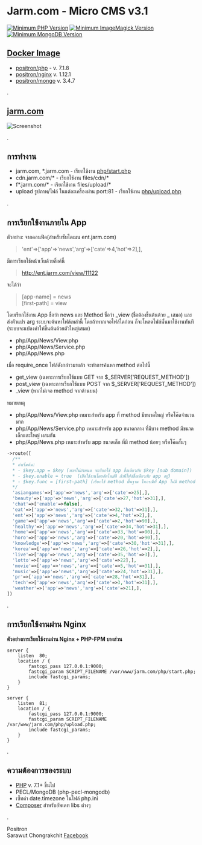 # Jarm.com - Micro CMS v3.1
[![Minimum PHP Version](https://img.shields.io/badge/PHP-%3E%3D%207.1-8892BF.svg)](https://php.net/) [![Minimum ImageMagick Version](https://img.shields.io/badge/ImageMagick-%3E%3D%206-428bca.svg)](http://imagemagick.org) [![Minimum MongoDB Version](https://img.shields.io/badge/MongoDB-%3E%3D%203.4-7fc857.svg)](https://www.mongodb.com)

## [Docker Image](https://hub.docker.com/r/positron)
- [positron/php](https://hub.docker.com/r/positron/php/) - v. 7.1.8  
- [positron/nginx](https://hub.docker.com/r/positron/nginx/)  v. 1.12.1
- [positron/mongo](https://hub.docker.com/r/positron/mongo/)  v. 3.4.7

.

## [jarm.com](https://jarm.com)

![Screenshot](https://github.com/positronth/jarm.com/raw/master/Screenshot.png)  

.

## การทำงาน  
- jarm.com, \*.jarm.com - เรียกใช้งาน [php/start.php](https://github.com/positronth/jarm.com/blob/master/php/start.php)
- cdn.jarm.com/\* - เรียกใช้งาน files/cdn/\*
- f\*.jarm.com/\* - เรียกใช้งาน files/upload/\*
- upload รูปภาพ/ไฟล์ ในแต่ละเครื่องผ่าน port:81 - เรียกใช้งาน [php/upload.php](https://github.com/positronth/jarm.com/blob/master/php/upload.php)  

.

## การเรียกใช้งานภายใน App
 ตัวอย่าง:
 จากคอนฟิค(สำหรับซับโดเมน ent.jarm.com)
 > 'ent'=>['app'=>'news','arg'=>['cate'=>4,'hot'=>2],],

 มีการเรียกใช้หน้าเว็บด้วยลิ้งค์นี้
 > http://ent.jarm.com/view/11122  

  จะได้ว่า
 > [app-name] = news  
 > [first-path] = view  

  โดยเรียกใช้งาน App ชื่อว่า news และ Method ชื่อว่า \_view (ชื่อต้องขึ้นต้นด้วย _ เสมอ) และส่งตัวแปร arg
  ระบบจะค้นหาไฟล์เหล่านี้ โดยถ้าหากเจอไฟล์ใดก่อน ก็จะโหลดไฟล์นั้นมาใช้งานทันที (ระบบจะแปลงคำให้ขึ้นต้นด้วยตัวใหญ่เสมอ)
  - php/App/News/View.php
  - php/App/News/Service.php
  - php/App/News.php  

  เมื่อ require_once ไฟล์ดังกล่าวมาแล้ว จะทำการค้นหา method ต่อไปนี้
  - get_view (เฉพาะการเรียกใช้แบบ GET จาก \$\_SERVER['REQUEST_METHOD'])
  - post_view (เฉพาะการเรียกใช้แบบ POST จาก \$\_SERVER['REQUEST_METHOD'])
  - \_view (หากไม่เจอ method จากด้านบน)  

  หมายเหตุ
  - php/App/News/View.php เหมาะสำหรับ app ที่ method มีขนาดใหญ่ หรือโค๊ดจำนวนมาก
  - php/App/News/Service.php เหมาะสำหรับ app ขนาดกลาง ที่มีบาง method มีขนาดเล็กและใหญ่ ผสมกัน
  - php/App/News.php เหมาะสำหรับ app ขนาดเล็ก ที่มี method น้อยๆ หรือโค๊ดสั้นๆ


```php
->route([
  /**
  * ค่าเริ่มต้น:
  * - $key.app = $key (หากไม่กำหนด จะเรียกใช้ app ชื่อเดียวกับ $key [sub domain])
  * - $key.enable = true  (เปิดใช้งานโดยอัตโนมัติ ถ้ามีไฟล์ชื่อเดียวกับ app อยู่)
  * - $key.func = [first-path] (เรียกใช้ method พื้นฐาน ในกรณีที่ App ไม่มี method ที่ชื่อเดียวกับ _[first-path] )
  */
  'asiangames'=>['app'=>'news','arg'=>['cate'=>25],],
  'beauty'=>['app'=>'news','arg'=>['cate'=>27,'hot'=>31],],
  'chat'=>['enable'=>false],
  'eat'=>['app'=>'news','arg'=>['cate'=>32,'hot'=>31],],
  'ent'=>['app'=>'news','arg'=>['cate'=>4,'hot'=>2],],
  'game'=>['app'=>'news','arg'=>['cate'=>2,'hot'=>90],],
  'healthy'=>['app'=>'news','arg'=>['cate'=>34,'hot'=>31],],
  'home'=>['app'=>'news','arg'=>['cate'=>33,'hot'=>90],],
  'horo'=>['app'=>'news','arg'=>['cate'=>20,'hot'=>90],],
  'knowledge'=>['app'=>'news','arg'=>['cate'=>30,'hot'=>31],],
  'korea'=>['app'=>'news','arg'=>['cate'=>26,'hot'=>2],],
  'live'=>['app'=>'news','arg'=>['cate'=>35,'hot'=>3],],
  'lotto'=>['app'=>'news','arg'=>['cate'=>22],],
  'movie'=>['app'=>'news','arg'=>['cate'=>5,'hot'=>31],],
  'music'=>['app'=>'news','arg'=>['cate'=>24,'hot'=>31],],
  'pr'=>['app'=>'news','arg'=>['cate'=>28,'hot'=>31],],
  'tech'=>['app'=>'news','arg'=>['cate'=>3,'hot'=>31],],
  'weather'=>['app'=>'news','arg'=>['cate'=>21],],
])
```

.

## การเรียกใช้งานผ่าน Nginx  

**ตัวอย่างการเรียกใช้งานผ่าน Nginx + PHP-FPM บางส่วน**
```
server {
    listen  80;
    location / {
        fastcgi_pass 127.0.0.1:9000;
        fastcgi_param SCRIPT_FILENAME /var/www/jarm.com/php/start.php;
        include fastcgi_params;
    }
}
```
```
server {
    listen  81;
    location / {
        fastcgi_pass 127.0.0.1:9000;
        fastcgi_param SCRIPT_FILENAME /var/www/jarm.com/php/upload.php;
        include fastcgi_params;
    }
}
```
.

## ความต้องการของระบบ  
- [PHP](https://php.net) v. 7.1+ ขึ้นไป
- PECL/MongoDB (php-pecl-mongodb)
- เซ็ทค่า date.timezone ในไฟล์ php.ini
- [Composer](https://getcomposer.org/) สำหรับอัพเดท libs ต่างๆ  

.

Positron  
Sarawut Chongrakchit [Facebook](https://www.facebook.com/positron.th)
